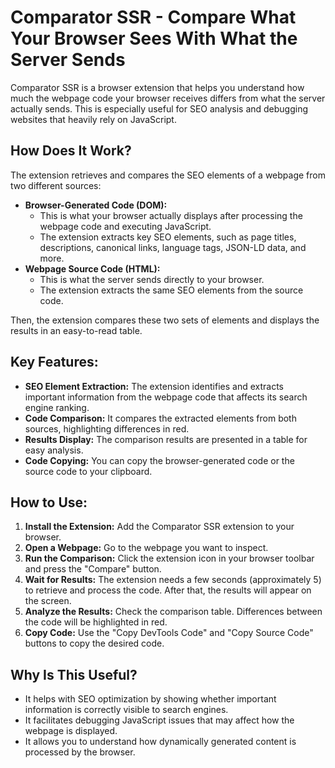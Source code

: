 # Comparator SSR - Compare What Your Browser Sees With What the Server Sends

Comparator SSR is a browser extension that helps you understand how much the webpage code your browser receives differs from what the server actually sends. This is especially useful for SEO analysis and debugging websites that heavily rely on JavaScript.

## How Does It Work?

The extension retrieves and compares the SEO elements of a webpage from two different sources:

* **Browser-Generated Code (DOM):**
    * This is what your browser actually displays after processing the webpage code and executing JavaScript.
    * The extension extracts key SEO elements, such as page titles, descriptions, canonical links, language tags, JSON-LD data, and more.
* **Webpage Source Code (HTML):**
    * This is what the server sends directly to your browser.
    * The extension extracts the same SEO elements from the source code.

Then, the extension compares these two sets of elements and displays the results in an easy-to-read table.

## Key Features:

* **SEO Element Extraction:** The extension identifies and extracts important information from the webpage code that affects its search engine ranking.
* **Code Comparison:** It compares the extracted elements from both sources, highlighting differences in red.
* **Results Display:** The comparison results are presented in a table for easy analysis.
* **Code Copying:** You can copy the browser-generated code or the source code to your clipboard.

## How to Use:

1.  **Install the Extension:** Add the Comparator SSR extension to your browser.
2.  **Open a Webpage:** Go to the webpage you want to inspect.
3.  **Run the Comparison:** Click the extension icon in your browser toolbar and press the "Compare" button.
4.  **Wait for Results:** The extension needs a few seconds (approximately 5) to retrieve and process the code. After that, the results will appear on the screen.
5.  **Analyze the Results:** Check the comparison table. Differences between the code will be highlighted in red.
6.  **Copy Code:** Use the "Copy DevTools Code" and "Copy Source Code" buttons to copy the desired code.

## Why Is This Useful?

* It helps with SEO optimization by showing whether important information is correctly visible to search engines.
* It facilitates debugging JavaScript issues that may affect how the webpage is displayed.
* It allows you to understand how dynamically generated content is processed by the browser.
